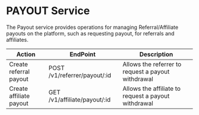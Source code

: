 # PAYOUT Service

The Payout service provides operations for managing Referral/Affiliate payouts on the platform, such as requesting payout, for referrals and affiliates.

| Action                  | EndPoint                     | Description                                           |
| ----------------------- | ---------------------------- | ----------------------------------------------------- |
| Create referral payout  | POST /v1/referrer/payout/:id | Allows the referrer to request a payout withdrawal    |
| Create affiliate payout | GET /v1/affiliate/payout/:id | Allows the affiliate to request a payout withdrawal   |
